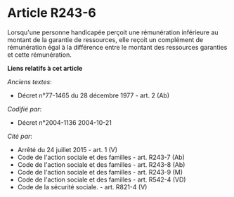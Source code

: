 # Article R243-6

Lorsqu'une personne handicapée perçoit une rémunération inférieure au montant de la garantie de ressources, elle reçoit un
complément de rémunération égal à la différence entre le montant des ressources garanties et cette rémunération.

**Liens relatifs à cet article**

_Anciens textes_:

  - Décret n°77-1465 du 28 décembre 1977 - art. 2 (Ab)

_Codifié par_:

  - Décret n°2004-1136 2004-10-21

_Cité par_:

  - Arrêté du 24 juillet 2015 - art. 1 (V)
  - Code de l'action sociale et des familles - art. R243-7 (Ab)
  - Code de l'action sociale et des familles - art. R243-8 (Ab)
  - Code de l'action sociale et des familles - art. R243-9 (M)
  - Code de l'action sociale et des familles - art. R542-4 (VD)
  - Code de la sécurité sociale. - art. R821-4 (V)
